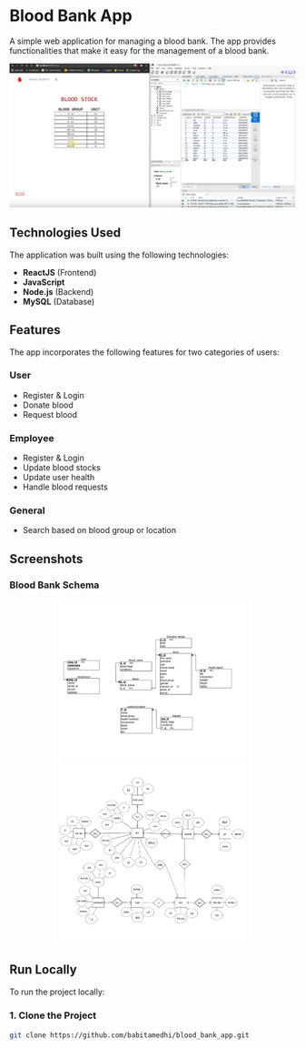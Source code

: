 # Blood Bank App

A simple web application for managing a blood bank. The app provides functionalities that make it easy for the management of a blood bank.

![Blood Bank Live](resources/livedemobbms.png)

## Technologies Used

The application was built using the following technologies:

- **ReactJS** (Frontend)
- **JavaScript**
- **Node.js** (Backend)
- **MySQL** (Database)

## Features

The app incorporates the following features for two categories of users:

### User
- Register & Login
- Donate blood
- Request blood

### Employee
- Register & Login
- Update blood stocks
- Update user health
- Handle blood requests

### General
- Search based on blood group or location

<!-- ## Deployment

Click [here](https://lonebots.github.io/blood-bank-app/) for the live demo (Note: Some functionalities may be unavailable since it's statically hosted).  
Watch the detailed explanation about the app [here](https://youtu.be/LRvpY_4qsOk). -->

## Screenshots

### Blood Bank Schema
<p align="center">
    <img src="resources/bbms%20relational%20schema.png" alt="Schema Diagram" width="350" />
    <img src="resources/bbms%20er%20diagram.png" alt="ER Diagram" width="350" height="322" />
</p>

## Run Locally

To run the project locally:

### 1. Clone the Project
```bash
git clone https://github.com/babitamedhi/blood_bank_app.git
